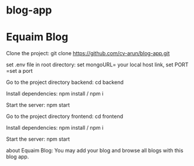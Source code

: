 # blog-app

# Equaim Blog

Clone the project:
git clone https://github.com/cv-arun/blog-app.git

set .env file in root directory:
set mongoURL= your local host link,
set PORT =set a port

Go to the project directory backend:
cd backend

Install dependencies:
npm install / npm i

Start the server:
npm start

Go to the project directory frontend:
cd frontend

Install dependencies:
npm install / npm i

Start the server:
npm start

about Equaim Blog:
You may add your blog and browse all blogs with this blog app.
